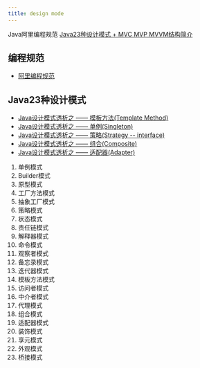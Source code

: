 ```yaml
---
title: design mode
---
```


Java阿里编程规范 [Java23种设计模式 + MVC MVP MVVM结构简介](http://blog.csdn.net/huachao1001/article/details/51536074)

<!-- more -->

## 编程规范

- [阿里编程规范](http://techforum-img.cn-hangzhou.oss-pub.aliyun-inc.com/%E9%98%BF%E9%87%8C%E5%B7%B4%E5%B7%B4Java%E5%BC%80%E5%8F%91%E6%89%8B%E5%86%8C.pdf)

## Java23种设计模式

-  [Java设计模式透析之 —— 模板方法(Template Method)](http://blog.csdn.net/guolin_blog/article/details/8744002)
-  [Java设计模式透析之 —— 单例(Singleton)](http://blog.csdn.net/guolin_blog/article/details/8860649)
-  [Java设计模式透析之 —— 策略(Strategy -- interface)](http://blog.csdn.net/guolin_blog/article/details/8986285)
-  [Java设计模式透析之 —— 组合(Composite)](http://blog.csdn.net/guolin_blog/article/details/9153753)
-  [Java设计模式透析之 —— 适配器(Adapter)](http://blog.csdn.net/guolin_blog/article/details/9400141)


1. 单例模式
2. Builder模式
3. 原型模式
4. 工厂方法模式
5. 抽象工厂模式
6. 策略模式
7. 状态模式
8. 责任链模式
9. 解释器模式
10. 命令模式
11. 观察者模式
12. 备忘录模式
13. 迭代器模式
14. 模板方法模式
15. 访问者模式
16. 中介者模式
17. 代理模式
18. 组合模式
19. 适配器模式
20. 装饰模式
21. 享元模式
22. 外观模式
23. 桥接模式
